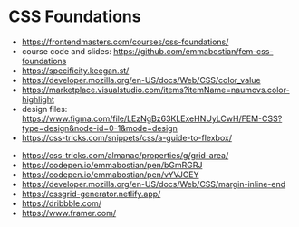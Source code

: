 # CSS Foundations

- <https://frontendmasters.com/courses/css-foundations/>
- course code and slides: <https://github.com/emmabostian/fem-css-foundations>
- <https://specificity.keegan.st/>
- <https://developer.mozilla.org/en-US/docs/Web/CSS/color_value>
- <https://marketplace.visualstudio.com/items?itemName=naumovs.color-highlight>
- design files: <https://www.figma.com/file/LEzNgBz63KLExeHNUyLCwH/FEM-CSS?type=design&node-id=0-1&mode=design>
- <https://css-tricks.com/snippets/css/a-guide-to-flexbox/>

* <https://css-tricks.com/almanac/properties/g/grid-area/>
* <https://codepen.io/emmabostian/pen/bGmRGRJ>
* <https://codepen.io/emmabostian/pen/vYVJGEY>
* <https://developer.mozilla.org/en-US/docs/Web/CSS/margin-inline-end>
* <https://cssgrid-generator.netlify.app/>
* <https://dribbble.com/>
* <https://www.framer.com/>
